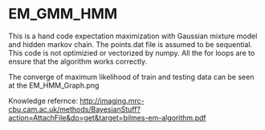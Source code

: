 # EM_GMM_HMM

This is a hand code expectation maximization with Gaussian mixture model and hidden markov chain. The points.dat file is 
assumed to be sequential. 
This code is not optimizied or  vectorized by numpy. All the for loops are to ensure that the algorithm works correctly.


The converge of maximum likelihood of train and testing data can be seen at the EM_HMM_Graph.png


Knowledge refernce:
http://imaging.mrc-cbu.cam.ac.uk/methods/BayesianStuff?action=AttachFile&do=get&target=bilmes-em-algorithm.pdf
